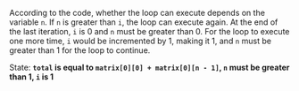 According to the code, whether the loop can execute depends on the variable `n`. If `n` is greater than `i`, the loop can execute again. At the end of the last iteration, `i` is 0 and `n` must be greater than 0. For the loop to execute one more time, `i` would be incremented by 1, making it 1, and `n` must be greater than 1 for the loop to continue.

State: **`total` is equal to `matrix[0][0] + matrix[0][n - 1]`, `n` must be greater than 1, `i` is 1**
